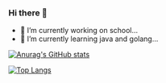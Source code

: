 ### Hi there 👋

<!--
**coder-player/coder-player** is a ✨ _special_ ✨ repository because its `README.md` (this file) appears on your GitHub profile.

Here are some ideas to get you started:

- 🔭 I’m currently working on school...
- 🌱 I’m currently learning java and golang...
- 👯 I’m looking to collaborate on spring...
-->
- 🔭 I’m currently working on school...
- 🌱 I’m currently learning java and golang...


[![Anurag's GitHub stats](https://github-readme-stats.vercel.app/api?username=coder-player&show_icons=true&theme=onedark)](https://github.com/anuraghazra/github-readme-stats)


[![Top Langs](https://github-readme-stats.vercel.app/api/top-langs/?username=coder-player)](https://github.com/anuraghazra/github-readme-stats)
